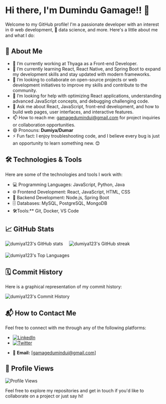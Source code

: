 # Hi there, I'm Dumindu Gamage!! 👋

Welcome to my GitHub profile! I'm a passionate developer with an interest in 🌐 web development, 🧠 data science, and more. Here's a little about me and what I do:

## 🚀 About Me

- 🔭 I’m currently working at Thyaga as a Front-end Developer.
- 🌱 I’m currently learning React, React Native, and Spring Boot to expand my development skills and stay updated with modern frameworks.
- 👯  I’m looking to collaborate on open-source projects or web development initiatives to improve my skills and contribute to the community.
- 🤔  I’m looking for help with optimizing React applications, understanding advanced JavaScript concepts, and debugging challenging code.
- 💬  Ask me about React, JavaScript, front-end development, and how to build web pages, user interfaces, and interactive features.
- 📫 How to reach me: gamagedumindui@gmail.com for project inquiries or collaboration opportunities.
- 😄 Pronouns: **Dumiya/Dumar**
- ⚡ Fun fact: I enjoy troubleshooting code, and I believe every bug is just an opportunity to learn something new. 😊

## 🛠️ Technologies & Tools

Here are some of the technologies and tools I work with:

- 💻 Programming Languages: JavaScript, Python, Java
- 🌐 Frontend Development: React, JavaScript, HTML, CSS
- 🔧 Backend Development: Node.js, Spring Boot
- 🗄️ Databases: MySQL, PostgreSQL, MongoDB
- 🛠️Tools:** Git, Docker, VS Code

## 📈 GitHub Stats

<div style="display: flex; gap: 20px; flex-wrap: wrap;">
  <img src="https://github-readme-stats.vercel.app/api?username=dumiya123&show_icons=true&theme=radical" alt="dumiya123's GitHub stats" />
  <img src="https://github-readme-streak-stats.herokuapp.com/?user=dumiya123&theme=radical" alt="dumiya123's GitHub streak" />
  <img src="https://github-readme-stats.vercel.app/api/top-langs/?username=dumiya123&layout=compact&theme=radical" alt="dumiya123's Top Languages" />
</div>


## 🗓️ Commit History

Here is a graphical representation of my commit history:

![dumiya123's Commit History](https://github-readme-stats.vercel.app/api?username=dumiya123&show_icons=true&theme=radical&include_all_commits=true)

## 📬 How to Contact Me

Feel free to connect with me through any of the following platforms:

- [![LinkedIn](https://img.shields.io/badge/LinkedIn-blue?style=flat&logo=linkedin&logoColor=white)](https://www.linkedin.com/in/dumiya123)
- [![Twitter](https://img.shields.io/badge/Twitter-blue?style=flat&logo=twitter&logoColor=white)](https://twitter.com/dumiya123)
<!-- - [![Website](https://img.shields.io/badge/Website-blue?style=flat&logo=google-chrome&logoColor=white)](https://your-website.com) -->

- 📧 **Email:** [gamagedumindui@gmail.com]

## 👀 Profile Views

![Profile Views](https://komarev.com/ghpvc/?username=dumiya123&color=blue)

Feel free to explore my repositories and get in touch if you'd like to collaborate on a project or just say hi!
